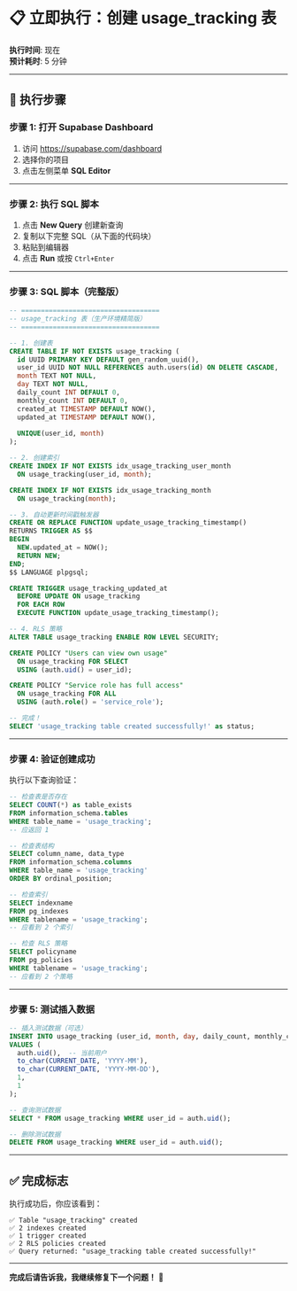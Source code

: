 # 📋 立即执行：创建 usage_tracking 表

**执行时间**: 现在  
**预计耗时**: 5 分钟

---

## 🚀 执行步骤

### 步骤 1: 打开 Supabase Dashboard

1. 访问 https://supabase.com/dashboard
2. 选择你的项目
3. 点击左侧菜单 **SQL Editor**

---

### 步骤 2: 执行 SQL 脚本

1. 点击 **New Query** 创建新查询
2. 复制以下完整 SQL（从下面的代码块）
3. 粘贴到编辑器
4. 点击 **Run** 或按 `Ctrl+Enter`

---

### 步骤 3: SQL 脚本（完整版）

```sql
-- ===================================
-- usage_tracking 表（生产环境精简版）
-- ===================================

-- 1. 创建表
CREATE TABLE IF NOT EXISTS usage_tracking (
  id UUID PRIMARY KEY DEFAULT gen_random_uuid(),
  user_id UUID NOT NULL REFERENCES auth.users(id) ON DELETE CASCADE,
  month TEXT NOT NULL,
  day TEXT NOT NULL,
  daily_count INT DEFAULT 0,
  monthly_count INT DEFAULT 0,
  created_at TIMESTAMP DEFAULT NOW(),
  updated_at TIMESTAMP DEFAULT NOW(),
  
  UNIQUE(user_id, month)
);

-- 2. 创建索引
CREATE INDEX IF NOT EXISTS idx_usage_tracking_user_month 
  ON usage_tracking(user_id, month);

CREATE INDEX IF NOT EXISTS idx_usage_tracking_month 
  ON usage_tracking(month);

-- 3. 自动更新时间戳触发器
CREATE OR REPLACE FUNCTION update_usage_tracking_timestamp()
RETURNS TRIGGER AS $$
BEGIN
  NEW.updated_at = NOW();
  RETURN NEW;
END;
$$ LANGUAGE plpgsql;

CREATE TRIGGER usage_tracking_updated_at
  BEFORE UPDATE ON usage_tracking
  FOR EACH ROW
  EXECUTE FUNCTION update_usage_tracking_timestamp();

-- 4. RLS 策略
ALTER TABLE usage_tracking ENABLE ROW LEVEL SECURITY;

CREATE POLICY "Users can view own usage"
  ON usage_tracking FOR SELECT
  USING (auth.uid() = user_id);

CREATE POLICY "Service role has full access"
  ON usage_tracking FOR ALL
  USING (auth.role() = 'service_role');

-- 完成！
SELECT 'usage_tracking table created successfully!' as status;
```

---

### 步骤 4: 验证创建成功

执行以下查询验证：

```sql
-- 检查表是否存在
SELECT COUNT(*) as table_exists 
FROM information_schema.tables 
WHERE table_name = 'usage_tracking';
-- 应返回 1

-- 检查表结构
SELECT column_name, data_type 
FROM information_schema.columns 
WHERE table_name = 'usage_tracking'
ORDER BY ordinal_position;

-- 检查索引
SELECT indexname 
FROM pg_indexes 
WHERE tablename = 'usage_tracking';
-- 应看到 2 个索引

-- 检查 RLS 策略
SELECT policyname 
FROM pg_policies 
WHERE tablename = 'usage_tracking';
-- 应看到 2 个策略
```

---

### 步骤 5: 测试插入数据

```sql
-- 插入测试数据（可选）
INSERT INTO usage_tracking (user_id, month, day, daily_count, monthly_count)
VALUES (
  auth.uid(),  -- 当前用户
  to_char(CURRENT_DATE, 'YYYY-MM'),
  to_char(CURRENT_DATE, 'YYYY-MM-DD'),
  1,
  1
);

-- 查询测试数据
SELECT * FROM usage_tracking WHERE user_id = auth.uid();

-- 删除测试数据
DELETE FROM usage_tracking WHERE user_id = auth.uid();
```

---

## ✅ 完成标志

执行成功后，你应该看到：

```
✅ Table "usage_tracking" created
✅ 2 indexes created
✅ 1 trigger created
✅ 2 RLS policies created
✅ Query returned: "usage_tracking table created successfully!"
```

---

**完成后请告诉我，我继续修复下一个问题！** 🚀

